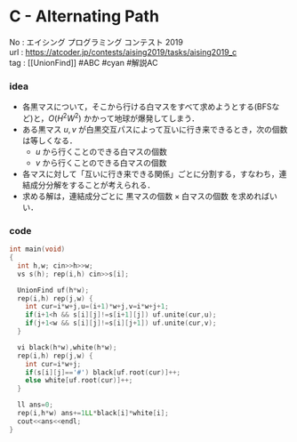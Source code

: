 # C - Alternating Path

No	: エイシング プログラミング コンテスト 2019  
url	: https://atcoder.jp/contests/aising2019/tasks/aising2019_c  
tag	: [[UnionFind]]  #ABC #cyan #解説AC 

### idea
- 各黒マスについて，そこから行ける白マスをすべて求めようとする(BFSなど)と，$O(H^2W^2)$ かかって地球が爆発してしまう．
- ある黒マス $u,v$ が白黒交互パスによって互いに行き来できるとき，次の個数は等しくなる．
	- $u$ から行くことのできる白マスの個数
	- $v$ から行くことのできる白マスの個数
- 各マスに対して「互いに行き来できる関係」ごとに分割する，すなわち，連結成分分解をすることが考えられる．
- 求める解は，連結成分ごとに $\text{黒マスの個数} \times \text{白マスの個数}$ を求めればいい．

### code
```cpp
int	main(void)
{
  int h,w; cin>>h>>w;
  vs s(h); rep(i,h) cin>>s[i];

  UnionFind uf(h*w);
  rep(i,h) rep(j,w) {
    int cur=i*w+j,u=(i+1)*w+j,v=i*w+j+1;
    if(i+1<h && s[i][j]!=s[i+1][j]) uf.unite(cur,u);
    if(j+1<w && s[i][j]!=s[i][j+1]) uf.unite(cur,v);
  }

  vi black(h*w),white(h*w);
  rep(i,h) rep(j,w) {
    int cur=i*w+j;
    if(s[i][j]=='#') black[uf.root(cur)]++;
    else white[uf.root(cur)]++;
  }

  ll ans=0;
  rep(i,h*w) ans+=1LL*black[i]*white[i];
  cout<<ans<<endl;
}
```